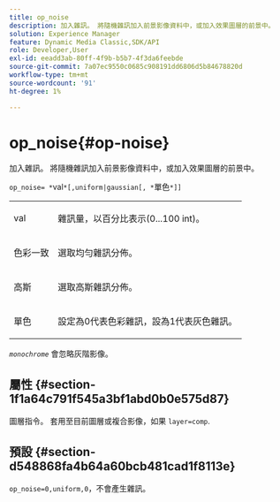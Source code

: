 ```yaml
---
title: op_noise
description: 加入雜訊。 將隨機雜訊加入前景影像資料中，或加入效果圖層的前景中。
solution: Experience Manager
feature: Dynamic Media Classic,SDK/API
role: Developer,User
exl-id: eeadd3ab-80ff-4f9b-b5b7-4f3da6feebde
source-git-commit: 7a07ec9550c0685c908191dd6806d5b84678820d
workflow-type: tm+mt
source-wordcount: '91'
ht-degree: 1%

---
```


# op_noise{#op-noise}

加入雜訊。 將隨機雜訊加入前景影像資料中，或加入效果圖層的前景中。

`op_noise= *`val`*[,uniform|gaussian[, *`單色`*]]`

<table id="table_40675464E5824D52BF392ECCE2DDC03C"> 
 <tbody> 
  <tr> 
   <td colname="col1"> <p><span class="codeph"> val</span> </p> </td> 
   <td colname="col2"> <p>雜訊量，以百分比表示(0...100 int)。 </p> </td> 
  </tr> 
  <tr> 
   <td colname="col1"> <p><span class="codeph"> 色彩一致</span> </p> </td> 
   <td colname="col2"> <p>選取均勻雜訊分佈。 </p> </td> 
  </tr> 
  <tr> 
   <td colname="col1"> <p><span class="codeph"> 高斯</span> </p> </td> 
   <td colname="col2"> <p>選取高斯雜訊分佈。 </p> </td> 
  </tr> 
  <tr> 
   <td colname="col1"> <p><span class="varname"> 單色</span> </p> </td> 
   <td colname="col2"> <p>設定為0代表色彩雜訊，設為1代表灰色雜訊。 </p> </td> 
  </tr> 
 </tbody> 
</table>

*`monochrome`* 會忽略灰階影像。

## 屬性 {#section-1f1a64c791f545a3bf1abd0b0e575d87}

圖層指令。 套用至目前圖層或複合影像，如果 `layer=comp`.

## 預設 {#section-d548868fa4b64a60bcb481cad1f8113e}

`op_noise=0,uniform,0`，不會產生雜訊。
